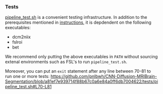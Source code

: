 ### Tests

[pipeline_test.sh](./pipeline_test.sh) is a convenient testing infrastructure.
In addition to the prerequisites mentioned in [instructions](../docs/README.md#installation),
it is depdendent on the following executables:

* dcm2niix
* fslroi
* bet

We recommend only putting the above executables in `PATH` without sourcing extenal environments
such as FSL's to run `pipeline_test.sh`.

Moreover, you can put an `exit` statement after any line between 70-81 to run one or more tests:
https://github.com/pnlbwh/CNN-Diffusion-MRIBrain-Segmentation/blob/a81ef7e939714f88b67c0a6e84a0ff6db7004622/tests/pipeline_test.sh#L70-L81

